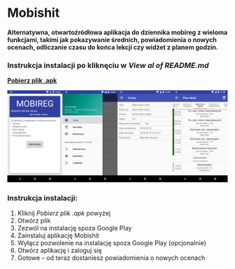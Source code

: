 # Mobishit
**Alternatywna, otwartoźródłowa aplikacja do dziennika mobireg z wieloma funkcjami, takimi jak pokazywanie średnich, powiadomienia o nowych ocenach, odliczanie czasu do końca lekcji czy widżet z planem godzin.**

### Instrukcja instalacji po kliknęciu w <i> View al of README.md</i>
<a href="https://github.com/JakubekWeg/Mobishit/blob/master/app/release/mobishit.apk?raw=true">
<b>Pobierz plik .apk</b></a>

![Zrzuty ekranu](./art.png?raw=true)



### Instrukcja instalacji:
<ol>
<li>Kliknij <i>Pobierz plik .apk</i> powyżej</li>
<li>Otwórz plik</li>
<li>Zezwól na instalację spoza Google Play</li>
<li>Zainstaluj aplikację Mobishit</li>
<li>Wyłącz pozwolenie na instalację spoza Google Play (opcjonalnie)</li>
<li>Otwórz aplikację i zaloguj się</li>
<li>Gotowe – od teraz dostaniesz powiadomienia o nowych ocenach
</ol>

### 
